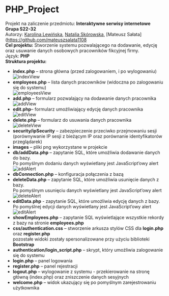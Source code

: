 # PHP_Project
Projekt na zaliczenie przedmiotu: **Interaktywne serwisy internetowe**<br />
**Grupa S22-32**<br />
Autorzy: [Karolina Lewińska](https://github.com/KarolinaLewinska), [Natalia Skórowska](https://github.com/NataliaSkorowska), [Mateusz Sałata](https://github.com/mateuszsalata1108<br />
**Cel projektu:** Stworzenie systemu pozwalającego na dodawanie, edycję oraz usuwanie danych osobowych pracowników fikcyjnej firmy.<br />
Język: **PHP**<br />
**Struktura projektu:**<br />
- **index.php** – strona główna (przed zalogowaniem, i po wylogowaniu)<br />
![indexView](https://github.com/KarolinaLewinska/PHP_Project/blob/main/ReadmeIMG/indexPageView.PNG)<br />
- **employees.php** – lista danych pracowników (widoczna po zalogowaniu się do systemu)<br />
![employeesView](https://github.com/KarolinaLewinska/PHP_Project/blob/main/ReadmeIMG/listView.PNG)<br />
- **add.php** – formularz pozwalający na dodawanie danych pracownika<br />
![addView](https://github.com/KarolinaLewinska/PHP_Project/blob/main/ReadmeIMG/createView.PNG)<br />
- **edit.php**– formularz umożliwiający edycję danych pracownika<br />
![editView](https://github.com/KarolinaLewinska/PHP_Project/blob/main/ReadmeIMG/editView.PNG)<br />
- **delete.php** – formularz do usuwania danych pracownika<br />
![deleteView](https://github.com/KarolinaLewinska/PHP_Project/blob/main/ReadmeIMG/deleteView.PNG)<br />
- **security/ipSecurity** – zabezpieczenie przeciwko przejmowaniu sesji <br />
  (porównywanie IP sesji z bieżącym IP oraz porównanie identyfikatorów przeglądarek)<br />
- **images** – pliki png wykorzystane w projekcie<br />
- **db/addData.php** – zapytanie SQL, które umożliwia dodawanie danych do bazy.<br />
  Po pomyślnym dodaniu danych wyświetlany jest JavaScript’owy alert<br />
  ![addAlert](https://github.com/KarolinaLewinska/PHP_Project/blob/main/ReadmeIMG/addingCom.PNG)<br />
- **dbConnection.php** – konfiguracja połączenia z bazą<br />
- **deleteData.php** – zapytanie SQL, które umożliwia usunięcie danych z bazy.<br /> 
  Po pomyślnym usunięciu danych wyświetlany jest JavaScript’owy alert<br />
  ![deleteAlert](https://github.com/KarolinaLewinska/PHP_Project/blob/main/ReadmeIMG/addingCom.PNG)<br />
- **editData.php** - zapytanie SQL, które umożliwia edycję danych z bazy.<br />
  Po pomyślnej edycji danych wyświetlany jest JavaScript’owy alert<br />
  ![editAlert](https://github.com/KarolinaLewinska/PHP_Project/blob/main/ReadmeIMG/editCom.PNG)<br />
- **showEmployees.php** – zapytanie SQL wyświetlające wszystkie rekordy z bazy na stronie **employees.php**<br />
- **css/authentication.css** – stworzenie arkusza stylów CSS dla **login.php** oraz **register.php**<br />
pozostałe widoki zostały spersonalizowane przy użyciu biblioteki **Bootstrap**<br />
- **authentication/login_script.php** – skrypt, który umożliwia zalogowanie się do systemu<br />
- **login.php** – panel logowania<br />
- **register.php** – panel rejestracji<br />
- **logout.php** – wylogowanie z systemu - przekierowanie na stronę główną (index.php) oraz zniszczenie danych sesyjnych<br />
- **welcome.php** – widok ukazujący się po pomyślnym zarejestrowaniu użytkownika<br />



